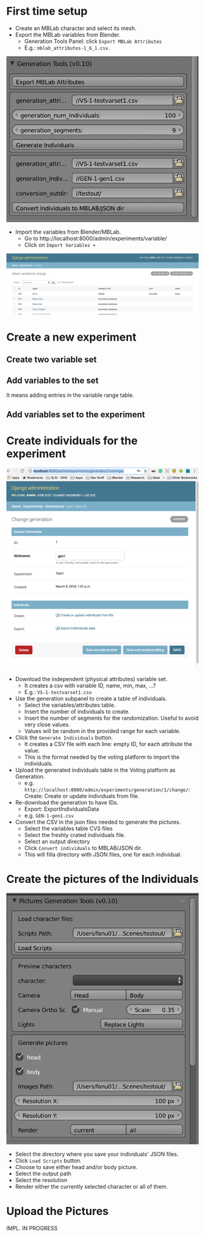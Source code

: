 # First time setup

* Create an MBLab character and select its mesh.
* Export the MBLab variables from Blender.
  * Generation Tools Panel: click `Export MBLab Attributes`
  * E.g.: `mblab_attributes-1_6_1.csv`.

 ![Characters Generation Tools Panel](Pics/GenerationToolsPanel.png "Characters Generation Tools")


* Import the variables from Blender/MBLab.
  * Go to http://localhost:8000/admin/experiments/variable/
  * Click on `Import Variables +`

![VotingPlatform-VariablesPanel](Pics/VotingPlatform-VariablesPanel.png "Voting Platform: Variables Panel")

# Create a new experiment

## Create two variable set

## Add variables to the set
It means adding entries in the variable range table.

## Add variables set to the experiment


# Create individuals for the experiment

![VotingPlatform-GenerationPanel](Pics/VotingPlatform-GenerationPanel.png "Voting Platform: Generation panel")


* Download the independent (physical attributes) variable set.
  - It creates a csv with variable ID, name, min, max, ...?
  - E.g.: `VS-1-testvarset1.csv`
* Use the generation subpanel to create a table of individuals.
  - Select the variables/attributes table.
  - Insert the number of individuals to create.
  - Insert the number of segments for the randomization. Useful to avoid very close values.
  - Values will be random in the provided range for each variable.
* Click the `Generate Individuals` button.
  - It creates a CSV file with each line: empty ID, for each attribute the value.
  - This is the format needed by the voting platform to import the individuals.
* Upload the generated individuals table in the Voting platform as Generation.
  - e.g. `http://localhost:8000/admin/experiments/generation/1/change/`: Create: Create or update individuals from file.
* Re-download the generation to have IDs.
  - Export: ExportIndividualsData
  - e.g. `GEN-1-gen1.csv`
* Convert the CSV in the json files needed to generate the pictures.
  - Select the variables table CVS files
  - Select the freshly crated individuals file.
  - Select an output directory
  - Click `Convert individuals` to MBLAB/JSON dir.
  - This will filla directory with JSON files, one for each individual.

# Create the pictures of the Individuals

![PicturesGenerationPanel](Pics/PicturesGenerationPanel.png "Pictures Generation Panel")

* Select the directory where you save your individuals' JSON files.
* Click `Load Scripts` button.
* Choose to save either head and/or body picture.
* Select the output path
* Select the resolution
* Render either the currently selected character or all of them.

# Upload the Pictures
IMPL. IN PROGRESS
